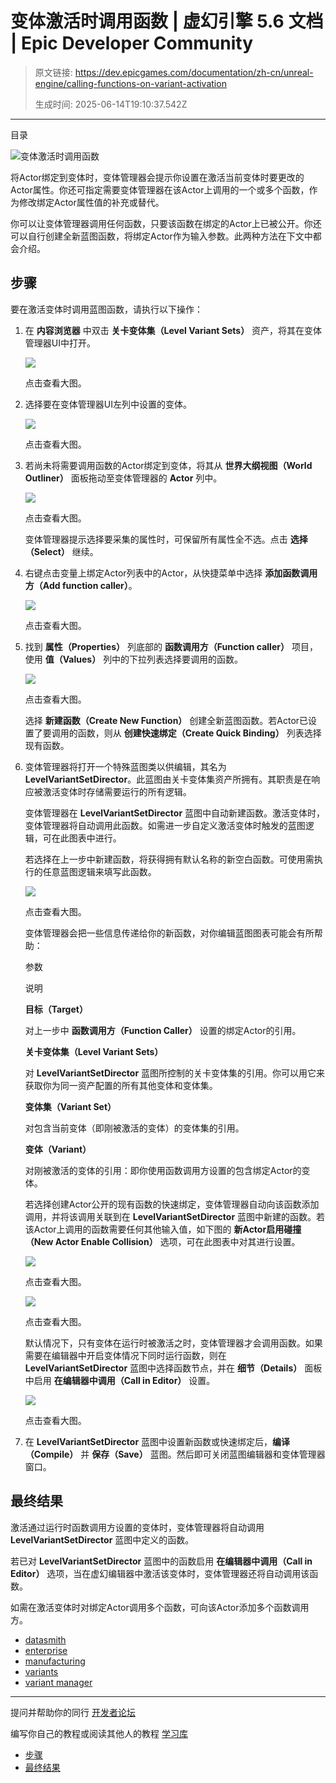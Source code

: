 # 变体激活时调用函数 | 虚幻引擎 5.6 文档 | Epic Developer Community

> 原文链接: https://dev.epicgames.com/documentation/zh-cn/unreal-engine/calling-functions-on-variant-activation
> 
> 生成时间: 2025-06-14T19:10:37.542Z

---

目录

![变体激活时调用函数](https://dev.epicgames.com/community/api/documentation/image/cb25e973-bf44-47d1-a3e6-62ef1e24f4cd?resizing_type=fill&width=1920&height=335)

将Actor绑定到变体时，变体管理器会提示你设置在激活当前变体时要更改的Actor属性。你还可指定需要变体管理器在该Actor上调用的一个或多个函数，作为修改绑定Actor属性值的补充或替代。

你可以让变体管理器调用任何函数，只要该函数在绑定的Actor上已被公开。你还可以自行创建全新蓝图函数，将绑定Actor作为输入参数。此两种方法在下文中都会介绍。

## 步骤

要在激活变体时调用蓝图函数，请执行以下操作：

1.  在 **内容浏览器** 中双击 **关卡变体集（Level Variant Sets）** 资产，将其在变体管理器UI中打开。
    
    [![](https://d1iv7db44yhgxn.cloudfront.net/documentation/images/e05f6d4e-5ca0-4f02-a96d-8c2b66aaf894/01-open-your-level-variant-sets-asset.png)](https://d1iv7db44yhgxn.cloudfront.net/documentation/images/e05f6d4e-5ca0-4f02-a96d-8c2b66aaf894/01-open-your-level-variant-sets-asset.png)
    
    点击查看大图。
    
2.  选择要在变体管理器UI左列中设置的变体。
    
    [![](https://d1iv7db44yhgxn.cloudfront.net/documentation/images/17bc5e72-e262-449b-af22-43ab47d67cde/02-select-the-variant-you-want-to-change.png)](https://d1iv7db44yhgxn.cloudfront.net/documentation/images/17bc5e72-e262-449b-af22-43ab47d67cde/02-select-the-variant-you-want-to-change.png)
    
    点击查看大图。
    
3.  若尚未将需要调用函数的Actor绑定到变体，将其从 **世界大纲视图（World Outliner）** 面板拖动至变体管理器的 **Actor** 列中。
    
    [![](https://d1iv7db44yhgxn.cloudfront.net/documentation/images/e7d5812b-52ad-409e-936d-66ecdfb10225/03-bind-a-new-actor.png)](https://d1iv7db44yhgxn.cloudfront.net/documentation/images/e7d5812b-52ad-409e-936d-66ecdfb10225/03-bind-a-new-actor.png)
    
    点击查看大图。
    
    变体管理器提示选择要采集的属性时，可保留所有属性全不选。点击 **选择（Select）** 继续。
    
4.  右键点击变量上绑定Actor列表中的Actor，从快捷菜单中选择 **添加函数调用方（Add function caller）**。
    
    [![](https://d1iv7db44yhgxn.cloudfront.net/documentation/images/17fe6605-061f-4b88-8382-0c062fa305b1/04-add-function-caller.png)](https://d1iv7db44yhgxn.cloudfront.net/documentation/images/17fe6605-061f-4b88-8382-0c062fa305b1/04-add-function-caller.png)
    
    点击查看大图。
    
5.  找到 **属性（Properties）** 列底部的 **函数调用方（Function caller）** 项目，使用 **值（Values）** 列中的下拉列表选择要调用的函数。
    
    [![](https://d1iv7db44yhgxn.cloudfront.net/documentation/images/fc8b6136-544b-49cb-8bd1-dd1c9e92b896/05-select-the-function-to-call.png)](https://d1iv7db44yhgxn.cloudfront.net/documentation/images/fc8b6136-544b-49cb-8bd1-dd1c9e92b896/05-select-the-function-to-call.png)
    
    点击查看大图。
    
    选择 **新建函数（Create New Function）** 创建全新蓝图函数。若Actor已设置了要调用的函数，则从 **创建快速绑定（Create Quick Binding）** 列表选择现有函数。
    
6.  变体管理器将打开一个特殊蓝图类以供编辑，其名为 **LevelVariantSetDirector**。此蓝图由关卡变体集资产所拥有。其职责是在响应被激活变体时存储需要运行的所有逻辑。
    
    变体管理器在 **LevelVariantSetDirector** 蓝图中自动新建函数。激活变体时，变体管理器将自动调用此函数。如需进一步自定义激活变体时触发的蓝图逻辑，可在此图表中进行。
    
    若选择在上一步中新建函数，将获得拥有默认名称的新空白函数。可使用需执行的任意蓝图逻辑来填写此函数。
    
    [![](https://d1iv7db44yhgxn.cloudfront.net/documentation/images/9effb570-d445-4d9e-82ea-8821331717ba/06-result-of-creating-a-new-function.png)](https://d1iv7db44yhgxn.cloudfront.net/documentation/images/9effb570-d445-4d9e-82ea-8821331717ba/06-result-of-creating-a-new-function.png)
    
    点击查看大图。
    
    变体管理器会把一些信息传递给你的新函数，对你编辑蓝图图表可能会有所帮助：
    
    参数
    
    说明
    
    **目标（Target）**
    
    对上一步中 **函数调用方（Function Caller）** 设置的绑定Actor的引用。
    
    **关卡变体集（Level Variant Sets）**
    
    对 **LevelVariantSetDirector** 蓝图所控制的关卡变体集的引用。你可以用它来获取你为同一资产配置的所有其他变体和变体集。
    
    **变体集（Variant Set）**
    
    对包含当前变体（即刚被激活的变体）的变体集的引用。
    
    **变体（Variant）**
    
    对刚被激活的变体的引用：即你使用函数调用方设置的包含绑定Actor的变体。
    
    若选择创建Actor公开的现有函数的快速绑定，变体管理器自动向该函数添加调用，并将该调用关联到在 **LevelVariantSetDirector** 蓝图中新建的函数。若该Actor上调用的函数需要任何其他输入值，如下图的 **新Actor启用碰撞（New Actor Enable Collision）** 选项，可在此图表中对其进行设置。
    
    [![](https://d1iv7db44yhgxn.cloudfront.net/documentation/images/d8ed04f7-f20d-4df6-a376-482ca5ec4508/07-set-actor-enable-collision-function.png)](https://d1iv7db44yhgxn.cloudfront.net/documentation/images/d8ed04f7-f20d-4df6-a376-482ca5ec4508/07-set-actor-enable-collision-function.png)
    
    点击查看大图。
    
    [![](https://d1iv7db44yhgxn.cloudfront.net/documentation/images/0bb61097-bfe0-4953-814d-178d45488faa/08-result-of-creating-a-quick-binding.png)](https://d1iv7db44yhgxn.cloudfront.net/documentation/images/0bb61097-bfe0-4953-814d-178d45488faa/08-result-of-creating-a-quick-binding.png)
    
    点击查看大图。
    
    默认情况下，只有变体在运行时被激活之时，变体管理器才会调用函数。如果需要在编辑器中开启变体情况下同时运行函数，则在 **LevelVariantSetDirector** 蓝图中选择函数节点，并在 **细节（Details）** 面板中启用 **在编辑器中调用（Call in Editor）** 设置。
    
    [![](https://d1iv7db44yhgxn.cloudfront.net/documentation/images/979073db-f2bd-407e-806e-16b7bd843763/09-call-in-editor-setting.png)](https://d1iv7db44yhgxn.cloudfront.net/documentation/images/979073db-f2bd-407e-806e-16b7bd843763/09-call-in-editor-setting.png)
    
    点击查看大图。
    
7.  在 **LevelVariantSetDirector** 蓝图中设置新函数或快速绑定后，**编译（Compile）** 并 **保存（Save）** 蓝图。然后即可关闭蓝图编辑器和变体管理器窗口。
    

## 最终结果

激活通过运行时函数调用方设置的变体时，变体管理器将自动调用 **LevelVariantSetDirector** 蓝图中定义的函数。

若已对 **LevelVariantSetDirector** 蓝图中的函数启用 **在编辑器中调用（Call in Editor）** 选项，当在虚幻编辑器中激活该变体时，变体管理器还将自动调用该函数。

如需在激活变体时对绑定Actor调用多个函数，可向该Actor添加多个函数调用方。

-   [datasmith](https://dev.epicgames.com/community/search?query=datasmith)
-   [enterprise](https://dev.epicgames.com/community/search?query=enterprise)
-   [manufacturing](https://dev.epicgames.com/community/search?query=manufacturing)
-   [variants](https://dev.epicgames.com/community/search?query=variants)
-   [variant manager](https://dev.epicgames.com/community/search?query=variant%20manager)

* * *

提问并帮助你的同行 [开发者论坛](https://forums.unrealengine.com/categories?tag=unreal-engine)

编写你自己的教程或阅读其他人的教程 [学习库](https://dev.epicgames.com/community/unreal-engine/learning)

-   [步骤](/documentation/zh-cn/unreal-engine/calling-functions-on-variant-activation#%E6%AD%A5%E9%AA%A4)
-   [最终结果](/documentation/zh-cn/unreal-engine/calling-functions-on-variant-activation#%E6%9C%80%E7%BB%88%E7%BB%93%E6%9E%9C)